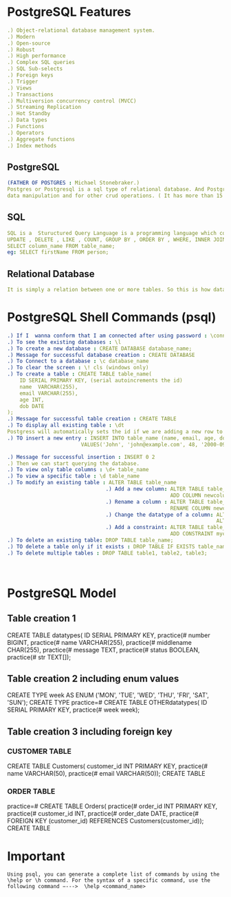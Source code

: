 # PostgreSQL Features
```yml
.) Object-relational database management system.
.) Modern 
.) Open-source
.) Robust 
.) High performance
.) Complex SQL queries
.) SQL Sub-selects
.) Foreign keys
.) Trigger
.) Views
.) Transactions
.) Multiversion concurrency control (MVCC)
.) Streaming Replication 
.) Hot Standby
.) Data types
.) Functions
.) Operators
.) Aggregate functions
.) Index methods
```


## PostgreSQL 
```yml
(FATHER OF POSTGRES : Michael Stonebraker.)
Postgres or Postgresql is a sql type of relational database. And PostgreSQL uses sql language to allow us to work with database for
data manipulation and for other crud operations. ( It has more than 15 years of active development )
```

## SQL 
```yml
SQL is a  Stuructured Query Language is a programming language which contains different sql commands such as SELECT , FROM , INSERT ,
UPDATE , DELETE , LIKE , COUNT, GROUP BY , ORDER BY , WHERE, INNER JOIN , OUTER JOIN , etc. Sql allows us to manage data in a relational database. It is a case insensitive language. 
SELECT column_name FROM table_name;
eg: SELECT firstName FROM person;
```

## Relational Database 
```yml
It is simply a relation between one or more tables. So this is how data might be structured .
```


# PostgreSQL Shell Commands (psql)
```yml
.) If I  wanna conform that I am connected after using password : \conninfo
.) To see the existing databases : \l
.) To create a new database : CREATE DATABASE database_name;
.) Message for successful database creation : CREATE DATABASE
.) To Connect to a database : \c database_name
.) To clear the screen : \! cls (windows only)
.) To create a table : CREATE TABLE table_name(
    ID SERIAL PRIMARY KEY, (serial autoincrements the id)
    name  VARCHAR(255),
    email VARCHAR(255),
    age INT,
    dob DATE
);
.) Message for successful table creation : CREATE TABLE
.) To display all existing table : \dt
Postgress will automatically sets the id if we are adding a new row to the table.
.) TO insert a new entry : INSERT INTO table_name (name, email, age, dob) 
                        VALUES('John', 'john@example.com', 48, '2000-09-04'), ('Joe', 'joe@example.com', 28, '2001-09-04')

.) Message for successful insertion : INSERT 0 2
.) Then we can start querying the database.
.) To view only table columns : \d+ table_name
.) To view a specific table : \d table_name
.) To modify an existing table : ALTER TABLE table_name
                                .) Add a new column: ALTER TABLE table_name 
                                                     ADD COLUMN newcolumn VARCHAR(255);
                                .) Rename a column : ALTER TABLE table_name 
                                                     RENAME COLUMN newcolumn TO oldcolumn;
                                .) Change the datatype of a column: ALTER TABLE table_name 
                                                                    ALTER COLUMN newcolumn TYPE VARCHAR(100);
                                .) Add a constraint: ALTER TABLE table_name
                                                     ADD CONSTRAINT myconstraint CHECK (mycolumn >0);
.) To delete an existing table: DROP TABLE table_name;   
.) TO delete a table only if it exists : DROP TABLE IF EXISTS table_name; 
.) To delete multiple tables : DROP TABLE table1, table2, table3;

 
```

# PostgreSQL Model 

## Table creation 1
CREATE TABLE datatypes( ID SERIAL PRIMARY KEY,
practice(# number BIGINT,
practice(# name VARCHAR(255),
practice(# middlename CHAR(255),
practice(# message TEXT,
practice(# status BOOLEAN,
practice(# str TEXT[]);

## Table creation 2 including enum values
 CREATE TYPE week AS ENUM ('MON', 'TUE', 'WED', 'THU', 'FRI', 'SAT', 'SUN');
CREATE TYPE
practice=# CREATE TABLE OTHERdatatypes( ID SERIAL PRIMARY KEY,
practice(# week week);


## Table creation 3 including foreign key

### CUSTOMER TABLE
CREATE TABLE Customers( customer_id INT PRIMARY KEY,
practice(# name VARCHAR(50),
practice(# email VARCHAR(50));
CREATE TABLE

### ORDER TABLE
practice=# CREATE TABLE Orders(
practice(# order_id INT PRIMARY KEY,
practice(# customer_id INT,
practice(# order_date DATE,
practice(# FOREIGN KEY (customer_id) REFERENCES Customers(customer_id));
CREATE TABLE









# Important 
```YML
Using psql, you can generate a complete list of commands by using the \help or \h command. For the syntax of a specific command, use the following command −--->  \help <command_name>
```



